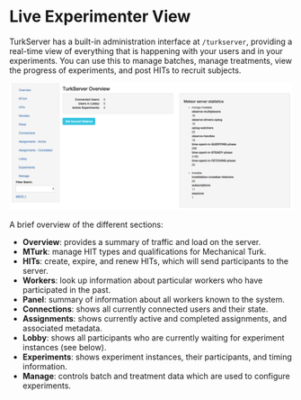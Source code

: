 # Live Experimenter View

TurkServer has a built-in administration interface at `/turkserver`, providing a
real-time view of everything that is happening with your users and in your
experiments. You can use this to manage batches, manage treatments, view the
progress of experiments, and post HITs to recruit subjects.

![admin console](/img/turkserver.png)

A brief overview of the different sections:

- **Overview**: provides a summary of traffic and load on the server.
- **MTurk**: manage HIT types and qualifications for Mechanical Turk.
- **HITs**: create, expire, and renew HITs, which will send participants to the server.
- **Workers**: look up information about particular workers who have participated in the past.
- **Panel**: summary of information about all workers known to the system.
- **Connections**: shows all currently connected users and their state.
- **Assignments**: shows currently active and completed assignments, and associated metadata.
- **Lobby**: shows all participants who are currently waiting for experiment instances (see below).
- **Experiments**: shows experiment instances, their participants, and timing information.
- **Manage**: controls batch and treatment data which are used to configure experiments.

<!--
Batches and treatments can be viewed and edited from the
administration interface.
-->
